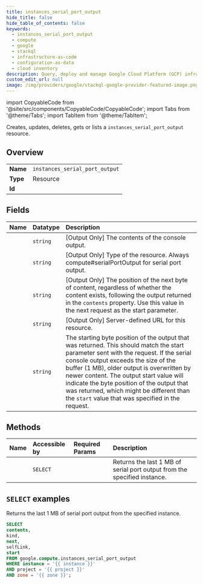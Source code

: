 ```yaml
---
title: instances_serial_port_output
hide_title: false
hide_table_of_contents: false
keywords:
  - instances_serial_port_output
  - compute
  - google
  - stackql
  - infrastructure-as-code
  - configuration-as-data
  - cloud inventory
description: Query, deploy and manage Google Cloud Platform (GCP) infrastructure and resources using SQL
custom_edit_url: null
image: /img/providers/google/stackql-google-provider-featured-image.png
---
```


import CopyableCode from '@site/src/components/CopyableCode/CopyableCode';
import Tabs from '@theme/Tabs';
import TabItem from '@theme/TabItem';

Creates, updates, deletes, gets or lists a <code>instances_serial_port_output</code> resource.

## Overview
<table><tbody>
<tr><td><b>Name</b></td><td><code>instances_serial_port_output</code></td></tr>
<tr><td><b>Type</b></td><td>Resource</td></tr>
<tr><td><b>Id</b></td><td><CopyableCode code="google.compute.instances_serial_port_output" /></td></tr>
</tbody></table>

## Fields
| Name | Datatype | Description |
|:-----|:---------|:------------|
| <CopyableCode code="contents" /> | `string` | [Output Only] The contents of the console output. |
| <CopyableCode code="kind" /> | `string` | [Output Only] Type of the resource. Always compute#serialPortOutput for serial port output. |
| <CopyableCode code="next" /> | `string` | [Output Only] The position of the next byte of content, regardless of whether the content exists, following the output returned in the `contents` property. Use this value in the next request as the start parameter. |
| <CopyableCode code="selfLink" /> | `string` | [Output Only] Server-defined URL for this resource. |
| <CopyableCode code="start" /> | `string` | The starting byte position of the output that was returned. This should match the start parameter sent with the request. If the serial console output exceeds the size of the buffer (1 MB), older output is overwritten by newer content. The output start value will indicate the byte position of the output that was returned, which might be different than the `start` value that was specified in the request. |

## Methods
| Name | Accessible by | Required Params | Description |
|:-----|:--------------|:----------------|:------------|
| <CopyableCode code="get_serial_port_output" /> | `SELECT` | <CopyableCode code="instance, project, zone" /> | Returns the last 1 MB of serial port output from the specified instance. |

## `SELECT` examples

Returns the last 1 MB of serial port output from the specified instance.

```sql
SELECT
contents,
kind,
next,
selfLink,
start
FROM google.compute.instances_serial_port_output
WHERE instance = '{{ instance }}'
AND project = '{{ project }}'
AND zone = '{{ zone }}'; 
```

